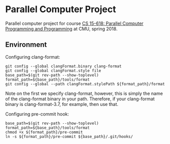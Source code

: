 # Parallel Computer Project

Parallel computer project for course [CS 15-618: Parallel Computer Programming
and Programming][1] at CMU, spring 2018.

## Environment
Configuring clang-format:
```{bash}
git config --global clangFormat.binary clang-format
git config --global clangFormat.style file
base_path=$(git rev-path --show-toplevel)
format_path=${base_path}/tools/format
git config --global --path clangFormat.stylePath ${format_path}/format
```
Note on the first we specify clang-format, however, this is simply the name of
the clang-format binary in your path. Therefore, if your clang-format binary is
clang-format-3.7, for example, then use that.

Configuring pre-commit hook:
```{bash}
base_path=$(git rev-path --show-toplevel)
format_path=${base_path}/tools/format
chmod +x ${format_path}/pre-commit
ln -s ${format_path}/pre-commit ${base_path}/.git/hooks/
```

[1]: http://www.cs.cmu.edu/afs/cs.cmu.edu/academic/class/15418-s18/www/
